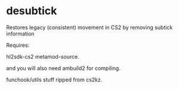 # desubtick
 
Restores legacy (consistent) movement in CS2 by removing subtick information

Requires:

hl2sdk-cs2
metamod-source.

and you will also need ambuild2 for compiling.

funchook/utils stuff ripped from cs2kz. 